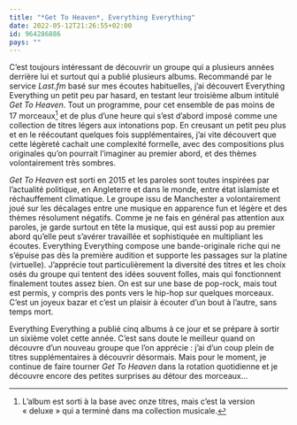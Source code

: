 ```yaml
---
title: "*Get To Heaven*, Everything Everything"
date: 2022-05-12T21:26:55+02:00
id: 964286886 
pays: ""
---
```


C’est toujours intéressant de découvrir un groupe qui a plusieurs années derrière lui et surtout qui a publié plusieurs albums. Recommandé par le service *Last.fm* basé sur mes écoutes habituelles, j’ai découvert Everything Everything un petit peu par hasard, en testant leur troisième album intitulé *Get To Heaven*. Tout un programme, pour cet ensemble de pas moins de 17 morceaux[^1] et de plus d’une heure qui s’est d’abord imposé comme une collection de titres légers aux intonations pop. En creusant un petit peu plus et en le réécoutant quelques fois supplémentaires, j’ai vite découvert que cette légèreté cachait une complexité formelle, avec des compositions plus originales qu’on pourrait l’imaginer au premier abord, et des thèmes volontairement très sombres.

*Get To Heaven* est sorti en 2015 et les paroles sont toutes inspirées par l’actualité politique, en Angleterre et dans le monde, entre état islamiste et réchauffement climatique. Le groupe issu de Manchester a volontairement joué sur les décalages entre une musique en apparence fun et légère et des thèmes résolument négatifs. Comme je ne fais en général pas attention aux paroles, je garde surtout en tête la musique, qui est aussi pop au premier abord qu’elle peut s’avérer travaillée et sophistiquée en multipliant les écoutes. Everything Everything compose une bande-originale riche qui ne s’épuise pas dès la première audition et supporte les passages sur la platine (virtuelle). J’apprécie tout particulièrement la diversité des titres et les choix osés du groupe qui tentent des idées souvent folles, mais qui fonctionnent finalement toutes assez bien. On est sur une base de pop-rock, mais tout est permis, y compris des ponts vers le hip-hop sur quelques morceaux. C’est un joyeux bazar et c’est un plaisir à écouter d’un bout à l’autre, sans temps mort.

Everything Everything a publié cinq albums à ce jour et se prépare à sortir un sixième volet cette année. C’est sans doute le meilleur quand on découvre d’un nouveau groupe que l’on apprécie : j’ai d’un coup plein de titres supplémentaires à découvrir désormais. Mais pour le moment, je continue de faire tourner *Get To Heaven* dans la rotation quotidienne et je découvre encore des petites surprises au détour des morceaux…

[^1]: L’album est sorti à la base avec onze titres, mais c’est la version « deluxe » qui a terminé dans ma collection musicale.